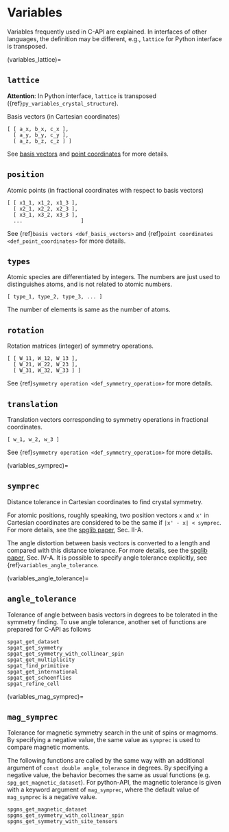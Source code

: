 # Variables

Variables frequently used in C-API are explained. In interfaces of
other languages, the definition may be different, e.g., `lattice`
for Python interface is transposed.

(variables_lattice)=

## `lattice`

**Attention**: In Python interface, `lattice` is transposed
({ref}`py_variables_crystal_structure`).

Basis vectors (in Cartesian coordinates)

```
[ [ a_x, b_x, c_x ],
  [ a_y, b_y, c_y ],
  [ a_z, b_z, c_z ] ]
```

See [basis vectors](../definition.md#def_basis_vectors) and [point coordinates](../definition.md#def_point_coordinates) for more details.

## `position`

Atomic points (in fractional coordinates with respect to basis vectors)

```
[ [ x1_1, x1_2, x1_3 ],
  [ x2_1, x2_2, x2_3 ],
  [ x3_1, x3_2, x3_3 ],
  ...                   ]
```

See {ref}`basis vectors <def_basis_vectors>` and {ref}`point coordinates <def_point_coordinates>` for more details.

## `types`

Atomic species are differentiated by integers. The numbers are just
used to distinguishes atoms, and is not related to atomic numbers.

```
[ type_1, type_2, type_3, ... ]
```

The number of elements is same as the number of atoms.

## `rotation`

Rotation matrices (integer) of symmetry operations.

```
[ [ W_11, W_12, W_13 ],
  [ W_21, W_22, W_23 ],
  [ W_31, W_32, W_33 ] ]
```

See {ref}`symmetry operation <def_symmetry_operation>` for more details.

## `translation`

Translation vectors corresponding to symmetry operations in fractional
coordinates.

```
[ w_1, w_2, w_3 ]
```

See {ref}`symmetry operation <def_symmetry_operation>` for more details.

(variables_symprec)=

## `symprec`

Distance tolerance in Cartesian coordinates to find crystal
symmetry.

For atomic positions, roughly speaking, two position vectors `x` and `x'` in
Cartesian coordinates are considered to be the same if `|x' - x| < symprec`.
For more details, see the [spglib paper](https://arxiv.org/abs/1808.01590%3E),
Sec. II-A.

The angle distortion between basis vectors is converted to a length
and compared with this distance tolerance. For more details, see the
[spglib paper](https://arxiv.org/abs/1808.01590), Sec. IV-A. It is
possible to specify angle tolerance explicitly, see
{ref}`variables_angle_tolerance`.

(variables_angle_tolerance)=

## `angle_tolerance`

Tolerance of angle between basis vectors in degrees to be tolerated
in the symmetry finding. To use angle tolerance, another set of
functions are prepared for C-API as follows

```
spgat_get_dataset
spgat_get_symmetry
spgat_get_symmetry_with_collinear_spin
spgat_get_multiplicity
spgat_find_primitive
spgat_get_international
spgat_get_schoenflies
spgat_refine_cell
```

(variables_mag_symprec)=

## `mag_symprec`

Tolerance for magnetic symmetry search in the unit of spins or magmoms. By
specifying a negative value, the same value as `symprec` is used to compare
magnetic moments.

The following functions are called by the same way with an additional argument
of `const double angle_tolerance` in degrees. By specifying a negative value,
the behavior becomes the same as usual functions (e.g.
`spg_get_magnetic_dataset`). For python-API, the magnetic tolerance is given
with a keyword argument of `mag_symprec`, where the default value of
`mag_symprec` is a negative value.

```
spgms_get_magnetic_dataset
spgms_get_symmetry_with_collinear_spin
spgms_get_symmetry_with_site_tensors
```
